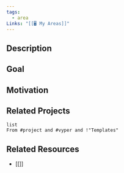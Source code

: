 ```yaml
---
tags:
  - area
Links: "[[🖥️ My Areas]]"
---
```

## Description

## Goal

## Motivation

## Related Projects

```dataview
list
From #project and #vyper and !"Templates"
```

## Related Resources

- [[]]